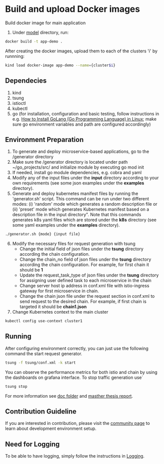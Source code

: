 # Build and upload Docker images

Build docker image for main application
1. Under [model](/model) directory, run:

``` bash
docker build -t app-demo .
```

After creating the docker images, upload them to each of the clusters 'i' by runnning:
``` bash
kind load docker-image app-demo --name={cluster$i}
```

## Dependecies
1. kind
2. tsung
3. istioctl
4. kubectl
5. go (for installation, configuration and basic testing, follow instructions in e.g. [How to Install GoLang (Go Programming Language) in Linux](HTtps://www.tecmint.com/install-go-in-linux/); make sure go environment variables and path are configured accordingly)

## Environment Preparation
1. To generate and deploy microservice-based applications, go to the /generator directory
2. Make sure the /generator directory is located under path ~/go_projects/src/ and initialize module by executing go mod init
3. If needed, install go module dependencies, e.g. cobra and yaml
4. Modify any of the input files under the **input** directory according to your own requirements (see some json examples under the **examples** directory).
5. Generate and deploy kubernetes manifest files by running the 'generator.sh' script. This command can be run under two different modes: (i) 'random' mode which generates a random description file or (ii) 'preset' mode which generates Kubernetes manifest based on a description file in the input directory". Note that this commands generates k8s yaml files which are stored under the **k8s** directory (see some yaml examples under the **examples** directory).
  ```bash
  ./generator.sh {mode} {input file}
  ```  
6. Modify the necessary files for request generation with tsung
    - Change the initial field of json files under the **tsung** directory according the chain configuration.
    - Change the chain_no field of json files under the **tsung** directory according the chain configuration. For example, for first chain it should be **1**
    - Update the request_task_type of json files under the **tsung** directory for assigning user defined task to each microservice in the chain
    - Change server host ip address in conf.xml file with istio-ingress gateway for first microservice in chain.
    - Change the chain json file under the request section in conf.xml to send request to the desired chain. For example, if first chain is targeted it should be **chain1.json**
7. Change Kubernetes context to the main cluster
```bash
kubectl config use-context cluster1
```
## Running
After configuring environment correctly, you can just use the following command the start request generator.
```bash
tsung -f tsung/conf.xml -k start
```
You can observe the performance metrics for both istio and chain by using the dashboards on grafana interface.
To stop traffic generation use´
```bash
tsung stop
```

For more information see [doc folder](generator/doc) and [masther thesis report](http://www.diva-portal.org/smash/record.jsf?pid=diva2%3A1506576&dswid=8090).

## Contribution Guideline
If you are interested in contribution, please visit the [community page](community) to learn about development environment 
setup.


## Need for Logging
To be able to have logging, simply follow the instructions in [Logging](community/Logging.md).